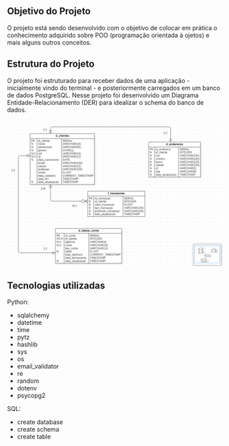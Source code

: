 ## Objetivo do Projeto

O projeto está sendo desenvolvido com o objetivo de colocar em prática o conhecimento adquirido sobre POO (programação orientada à ojetos) e mais alguns outros conceitos.

## Estrutura do Projeto

O projeto foi estruturado para receber dados de uma aplicação - inicialmente vindo do terminal - e posteriormente carregados em um banco de dados PostgreSQL. Nesse projeto foi desenvolvido um Diagrama Entidade-Relacionamento (DER) para idealizar o schema do banco de dados.

![DER](DER.png)

## Tecnologias utilizadas

Python:

- sqlalchemy
- datetime
- time
- pytz
- hashlib
- sys
- os
- email_validator
- re
- random
- dotenv
- psycopg2

SQL:

- create database
- create schema
- create table
